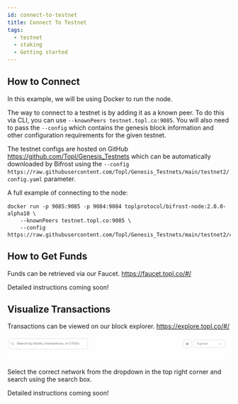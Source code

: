 ```yaml
---
id: connect-to-testnet
title: Connect To Testnet
tags:
  - testnet
  - staking
  - Getting started
---
```


## How to Connect

In this example, we will be using Docker to run the node.

The way to connect to a testnet is by adding it as a known peer. To do this via CLI, you can use `--knownPeers testnet.topl.co:9085`. You will also need to pass the `--config` which contains the genesis block information and other configuration requirements for the given testnet.

The testnet configs are hosted on GitHub https://github.com/Topl/Genesis_Testnets which can be automatically downloaded by Bifrost using the `--config https://raw.githubusercontent.com/Topl/Genesis_Testnets/main/testnet2/config.yaml` parameter.

A full example of connecting to the node:

```
docker run -p 9085:9085 -p 9084:9084 toplprotocol/bifrost-node:2.0.0-alpha10 \
    --knownPeers testnet.topl.co:9085 \
    --config https://raw.githubusercontent.com/Topl/Genesis_Testnets/main/testnet2/config.yaml
```

## How to Get Funds

Funds can be retrieved via our Faucet. https://faucet.topl.co/#/

Detailed instructions coming soon!

## Visualize Transactions

Transactions can be viewed on our block explorer. https://explore.topl.co/#/

![Annulus](../../../static/img/annulus.png)

Select the correct network from the dropdown in the top right corner and search using the search box.

Detailed instructions coming soon!

